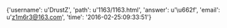 {'username': u'DrustZ', 'path': u'1163/1163.html', 'answer': u'\u662f', 'email': u'z1m6r3@163.com', 'time': '2016-02-25:09:33:51'}